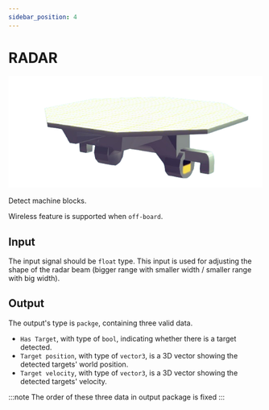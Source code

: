 ```yaml
---
sidebar_position: 4
---
```


# RADAR

![RADAR](./img/RADAR.png)

Detect machine blocks.

Wireless feature is supported when `off-board`.

## Input

The input signal should be `float` type. This input is used for adjusting the shape of the radar beam (bigger range with smaller width / smaller range with big width).

## Output

The output's type is `packge`, containing three valid data.
- `Has Target`, with type of `bool`, indicating whether there is a target detected.
- `Target position`, with type of `vector3`, is a 3D vector showing the detected targets' world position.
- `Target velocity`, with type of `vector3`, is a 3D vector showing the detected targets' velocity.

:::note
The order of these three data in output package is fixed
:::
